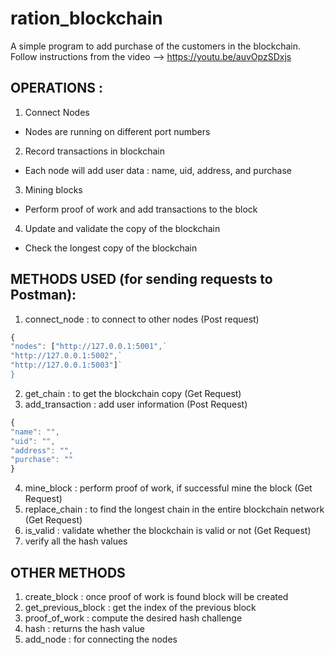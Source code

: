 # ration_blockchain
A simple program to add purchase of the customers in the blockchain.
Follow instructions from the video --> https://youtu.be/auvOpzSDxjs

## OPERATIONS :

1. Connect Nodes
  - Nodes are running on different port numbers
2. Record transactions in blockchain
  - Each node will add user data : name, uid, address, and purchase
3. Mining blocks
  - Perform proof of work and add transactions to the block
4. Update and validate the copy of the blockchain
  - Check the longest copy of the blockchain
 
## METHODS USED (for sending requests to Postman):

1. connect_node : to connect to other nodes (Post request)

```javascript
{
"nodes": ["http://127.0.0.1:5001",`
"http://127.0.0.1:5002",`
"http://127.0.0.1:5003"]`
}
```

2. get_chain : to get the blockchain copy (Get Request)
3. add_transaction : add user information (Post Request)

```javascript
{
"name": "",
"uid": "",
"address": "",
"purchase": ""
}
```

4. mine_block : perform proof of work, if successful mine the block (Get Request)
5. replace_chain : to find the longest chain in the entire blockchain network (Get Request)
6. is_valid : validate whether the blockchain is valid or not (Get Request)
7. verify all the hash values

## OTHER METHODS
1. create_block : once proof of work is found block will be created
2. get_previous_block : get the index of the previous block
3. proof_of_work : compute the desired hash challenge
4. hash : returns the hash value
5. add_node : for connecting the nodes
